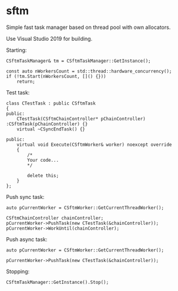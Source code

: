 # sftm
Simple fast task manager based on thread pool with own allocators.

Use Visual Studio 2019 for building.

Starting:
```
CSftmTaskManager& tm = CSftmTaskManager::GetInstance();

const auto nWorkersCount = std::thread::hardware_concurrency();
if (!tm.Start(nWorkersCount, []() {}))
    return;
```
Test task:
```
class CTestTask : public CSftmTask
{
public:
    CTestTask(CSftmChainController* pChainController) :CSftmTask(pChainController) {}
    virtual ~CSyncEndTask() {}

public:
    virtual void Execute(CSftmWorker& worker) noexcept override
    {
        /*
        Your code...
        */
        
        delete this;
    }
};
```
Push sync task:
```
auto pCurrentWorker = CSftmWorker::GetCurrentThreadWorker();

CSftmChainController chainController;
pCurrentWorker->PushTask(new CTestTask(&chainController));
pCurrentWorker->WorkUntil(chainController);
```
Push async task:
```
auto pCurrentWorker = CSftmWorker::GetCurrentThreadWorker();

pCurrentWorker->PushTask(new CTestTask(&chainController));
```
Stopping:
```
CSftmTaskManager::GetInstance().Stop();
```
